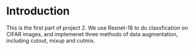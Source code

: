# Introduction
This is the first part of project 2. We use Resnet-18 to do classfication on CIFAR images, and implemenet three methods of data augmentation, including cutout, mixup and cutmix. 

